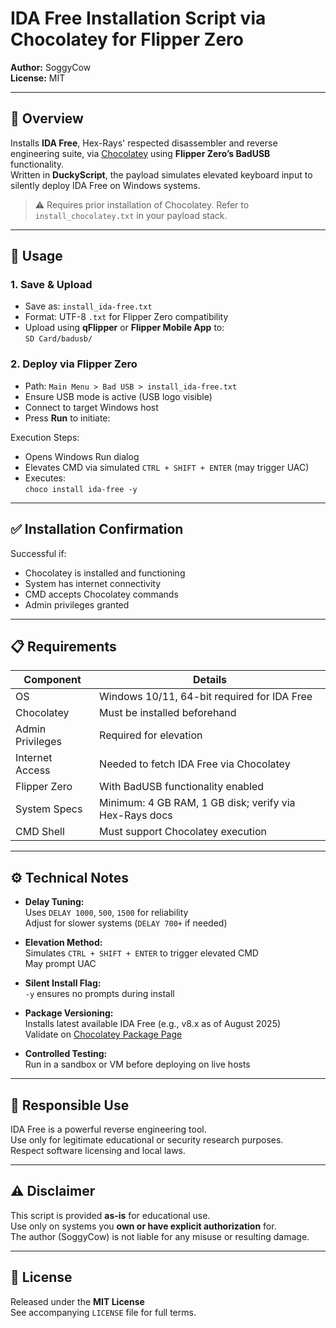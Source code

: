 # IDA Free Installation Script via Chocolatey for Flipper Zero

**Author:** SoggyCow  
**License:** MIT

---

## 🧠 Overview

Installs **IDA Free**, Hex-Rays' respected disassembler and reverse engineering suite, via [Chocolatey](https://chocolatey.org/) using **Flipper Zero’s BadUSB** functionality.  
Written in **DuckyScript**, the payload simulates elevated keyboard input to silently deploy IDA Free on Windows systems.

> ⚠️ Requires prior installation of Chocolatey. Refer to `install_chocolatey.txt` in your payload stack.

---

## 🔧 Usage

### 1. Save & Upload

- Save as: `install_ida-free.txt`  
- Format: UTF-8 `.txt` for Flipper Zero compatibility  
- Upload using **qFlipper** or **Flipper Mobile App** to:  
  `SD Card/badusb/`

### 2. Deploy via Flipper Zero

- Path: `Main Menu > Bad USB > install_ida-free.txt`  
- Ensure USB mode is active (USB logo visible)  
- Connect to target Windows host  
- Press **Run** to initiate:

Execution Steps:
- Opens Windows Run dialog  
- Elevates CMD via simulated `CTRL + SHIFT + ENTER` (may trigger UAC)  
- Executes:  
  `choco install ida-free -y`

---

## ✅ Installation Confirmation

Successful if:
- Chocolatey is installed and functioning  
- System has internet connectivity  
- CMD accepts Chocolatey commands  
- Admin privileges granted

---

## 📋 Requirements

| Component           | Details                                                   |
|---------------------|------------------------------------------------------------|
| OS                  | Windows 10/11, 64-bit required for IDA Free               |
| Chocolatey          | Must be installed beforehand                              |
| Admin Privileges    | Required for elevation                                    |
| Internet Access     | Needed to fetch IDA Free via Chocolatey                   |
| Flipper Zero        | With BadUSB functionality enabled                         |
| System Specs        | Minimum: 4 GB RAM, 1 GB disk; verify via Hex-Rays docs    |
| CMD Shell           | Must support Chocolatey execution                         |

---

## ⚙️ Technical Notes

- **Delay Tuning:**  
  Uses `DELAY 1000`, `500`, `1500` for reliability  
  Adjust for slower systems (`DELAY 700+` if needed)

- **Elevation Method:**  
  Simulates `CTRL + SHIFT + ENTER` to trigger elevated CMD  
  May prompt UAC

- **Silent Install Flag:**  
  `-y` ensures no prompts during install

- **Package Versioning:**  
  Installs latest available IDA Free (e.g., v8.x as of August 2025)  
  Validate on [Chocolatey Package Page](https://community.chocolatey.org/packages/ida-free)

- **Controlled Testing:**  
  Run in a sandbox or VM before deploying on live hosts

---

## 🔐 Responsible Use

IDA Free is a powerful reverse engineering tool.  
Use only for legitimate educational or security research purposes.  
Respect software licensing and local laws.

---

## ⚠️ Disclaimer

This script is provided **as-is** for educational use.  
Use only on systems you **own or have explicit authorization** for.  
The author (SoggyCow) is not liable for any misuse or resulting damage.

---

## 📄 License

Released under the **MIT License**  
See accompanying `LICENSE` file for full terms.
